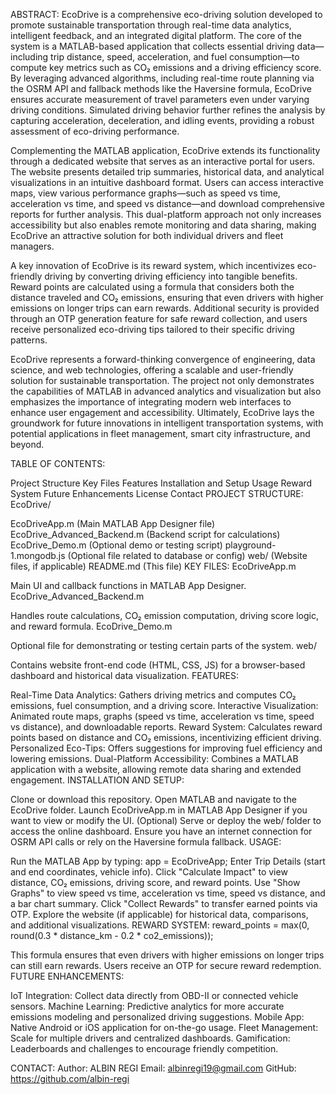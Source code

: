 ABSTRACT:
EcoDrive is a comprehensive eco-driving solution developed to promote sustainable transportation through real-time data analytics, intelligent feedback, and an integrated digital platform. The core of the system is a MATLAB-based application that collects essential driving data—including trip distance, speed, acceleration, and fuel consumption—to compute key metrics such as CO₂ emissions and a driving efficiency score. By leveraging advanced algorithms, including real-time route planning via the OSRM API and fallback methods like the Haversine formula, EcoDrive ensures accurate measurement of travel parameters even under varying driving conditions. Simulated driving behavior further refines the analysis by capturing acceleration, deceleration, and idling events, providing a robust assessment of eco-driving performance.

Complementing the MATLAB application, EcoDrive extends its functionality through a dedicated website that serves as an interactive portal for users. The website presents detailed trip summaries, historical data, and analytical visualizations in an intuitive dashboard format. Users can access interactive maps, view various performance graphs—such as speed vs time, acceleration vs time, and speed vs distance—and download comprehensive reports for further analysis. This dual-platform approach not only increases accessibility but also enables remote monitoring and data sharing, making EcoDrive an attractive solution for both individual drivers and fleet managers.

A key innovation of EcoDrive is its reward system, which incentivizes eco-friendly driving by converting driving efficiency into tangible benefits. Reward points are calculated using a formula that considers both the distance traveled and CO₂ emissions, ensuring that even drivers with higher emissions on longer trips can earn rewards. Additional security is provided through an OTP generation feature for safe reward collection, and users receive personalized eco-driving tips tailored to their specific driving patterns.

EcoDrive represents a forward-thinking convergence of engineering, data science, and web technologies, offering a scalable and user-friendly solution for sustainable transportation. The project not only demonstrates the capabilities of MATLAB in advanced analytics and visualization but also emphasizes the importance of integrating modern web interfaces to enhance user engagement and accessibility. Ultimately, EcoDrive lays the groundwork for future innovations in intelligent transportation systems, with potential applications in fleet management, smart city infrastructure, and beyond.

TABLE OF CONTENTS:

Project Structure
Key Files
Features
Installation and Setup
Usage
Reward System
Future Enhancements
License
Contact
PROJECT STRUCTURE:
EcoDrive/

EcoDriveApp.m (Main MATLAB App Designer file)
EcoDrive_Advanced_Backend.m (Backend script for calculations)
EcoDrive_Demo.m (Optional demo or testing script)
playground-1.mongodb.js (Optional file related to database or config)
web/ (Website files, if applicable)
README.md (This file)
KEY FILES:
EcoDriveApp.m

Main UI and callback functions in MATLAB App Designer.
EcoDrive_Advanced_Backend.m

Handles route calculations, CO₂ emission computation, driving score logic, and reward formula.
EcoDrive_Demo.m

Optional file for demonstrating or testing certain parts of the system.
web/

Contains website front-end code (HTML, CSS, JS) for a browser-based dashboard and historical data visualization.
FEATURES:

Real-Time Data Analytics: Gathers driving metrics and computes CO₂ emissions, fuel consumption, and a driving score.
Interactive Visualization: Animated route maps, graphs (speed vs time, acceleration vs time, speed vs distance), and downloadable reports.
Reward System: Calculates reward points based on distance and CO₂ emissions, incentivizing efficient driving.
Personalized Eco-Tips: Offers suggestions for improving fuel efficiency and lowering emissions.
Dual-Platform Accessibility: Combines a MATLAB application with a website, allowing remote data sharing and extended engagement.
INSTALLATION AND SETUP:

Clone or download this repository.
Open MATLAB and navigate to the EcoDrive folder.
Launch EcoDriveApp.m in MATLAB App Designer if you want to view or modify the UI.
(Optional) Serve or deploy the web/ folder to access the online dashboard.
Ensure you have an internet connection for OSRM API calls or rely on the Haversine formula fallback.
USAGE:

Run the MATLAB App by typing:
app = EcoDriveApp;
Enter Trip Details (start and end coordinates, vehicle info).
Click "Calculate Impact" to view distance, CO₂ emissions, driving score, and reward points.
Use "Show Graphs" to view speed vs time, acceleration vs time, speed vs distance, and a bar chart summary.
Click "Collect Rewards" to transfer earned points via OTP.
Explore the website (if applicable) for historical data, comparisons, and additional visualizations.
REWARD SYSTEM:
reward_points = max(0, round(0.3 * distance_km - 0.2 * co2_emissions));

This formula ensures that even drivers with higher emissions on longer trips can still earn rewards.
Users receive an OTP for secure reward redemption.
FUTURE ENHANCEMENTS:

IoT Integration: Collect data directly from OBD-II or connected vehicle sensors.
Machine Learning: Predictive analytics for more accurate emissions modeling and personalized driving suggestions.
Mobile App: Native Android or iOS application for on-the-go usage.
Fleet Management: Scale for multiple drivers and centralized dashboards.
Gamification: Leaderboards and challenges to encourage friendly competition.


CONTACT:
Author: ALBIN REGI
Email: albinregi19@gmail.com
GitHub: https://github.com/albin-regi
